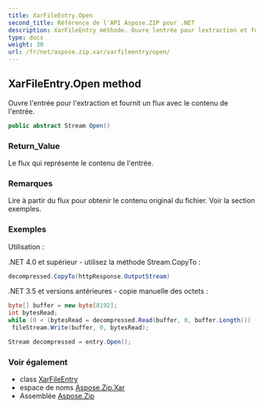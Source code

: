 ```yaml
---
title: XarFileEntry.Open
second_title: Référence de l'API Aspose.ZIP pour .NET
description: XarFileEntry méthode. Ouvre lentrée pour lextraction et fournit un flux avec le contenu de lentrée.
type: docs
weight: 30
url: /fr/net/aspose.zip.xar/xarfileentry/open/
---
```

## XarFileEntry.Open method

Ouvre l'entrée pour l'extraction et fournit un flux avec le contenu de l'entrée.

```csharp
public abstract Stream Open()
```

### Return_Value

Le flux qui représente le contenu de l'entrée.

### Remarques

Lire à partir du flux pour obtenir le contenu original du fichier. Voir la section exemples.

### Exemples

Utilisation :

.NET 4.0 et supérieur - utilisez la méthode Stream.CopyTo :

```csharp
decompressed.CopyTo(httpResponse.OutputStream)
```

.NET 3.5 et versions antérieures - copie manuelle des octets :

```csharp
byte[] buffer = new byte[8192];
int bytesRead;
while (0 < (bytesRead = decompressed.Read(buffer, 0, buffer.Length)))
 fileStream.Write(buffer, 0, bytesRead);
```

```csharp
Stream decompressed = entry.Open();
```

### Voir également

* class [XarFileEntry](../)
* espace de noms [Aspose.Zip.Xar](../../xarfileentry/)
* Assemblée [Aspose.Zip](../../../)



